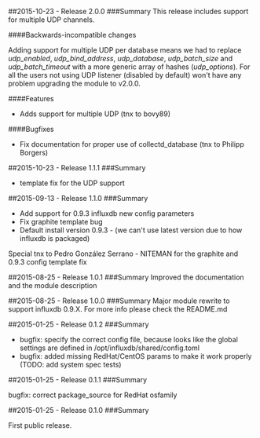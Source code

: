##2015-10-23 - Release 2.0.0
###Summary
This release includes support for multiple UDP channels.

####Backwards-incompatible changes

Adding support for multiple UDP per database means we had to replace *udp_enabled*, *udp_bind_address*,
*udp_database*, *udp_batch_size* and *udp_batch_timeout* with a more generic array of hashes (*udp_options*).
For all the users not using UDP listener (disabled by default) won't have any problem upgrading the module to
v2.0.0.

####Features
- Adds support for multiple UDP (tnx to bovy89)

####Bugfixes
- Fix documentation for proper use of collectd_database (tnx to Philipp Borgers)

##2015-10-23 - Release 1.1.1
###Summary
- template fix for the UDP support

##2015-09-13 - Release 1.1.0
###Summary
- Add support for 0.9.3 influxdb new config parameters
- Fix graphite template bug
- Default install version 0.9.3 - (we can't use latest version due to how influxdb is packaged)

Special tnx to Pedro González Serrano - NITEMAN for the graphite and 0.9.3 config template fix

##2015-08-25 - Release 1.0.1
###Summary
Improved the documentation and the module description

##2015-08-25 - Release 1.0.0
###Summary
Major module rewrite to support influxdb 0.9.X. For more info please check the README.md

##2015-01-25 - Release 0.1.2
###Summary

- bugfix: specify the correct config file, because looks like the global settings
are defined in /opt/influxdb/shared/config.toml
- bugfix: added missing RedHat/CentOS params to make it work properly (TODO: add system spec tests)

##2015-01-25 - Release 0.1.1
###Summary

bugfix: correct package_source for RedHat osfamily

##2015-01-25 - Release 0.1.0
###Summary

First public release.
